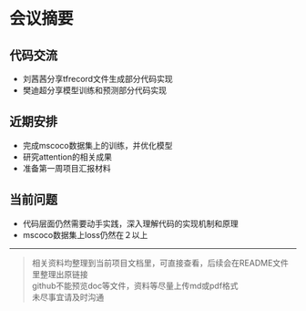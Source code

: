 # 会议摘要

## 代码交流

- 刘茜茜分享tfrecord文件生成部分代码实现
- 樊迪超分享模型训练和预测部分代码实现

## 近期安排

- 完成mscoco数据集上的训练，并优化模型
- 研究attention的相关成果
- 准备第一周项目汇报材料

## 当前问题

- 代码层面仍然需要动手实践，深入理解代码的实现机制和原理
- mscoco数据集上loss仍然在２以上

---
> 相关资料均整理到当前项目文档里，可直接查看，后续会在README文件里整理出原链接  
> github不能预览doc等文件，资料等尽量上传md或pdf格式  
> 未尽事宜请及时沟通